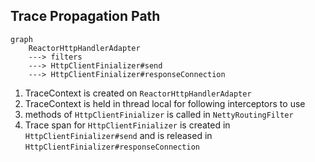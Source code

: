 
## Trace Propagation Path

```mermaid
graph 
    ReactorHttpHandlerAdapter 
    ---> filters 
    ---> HttpClientFinializer#send
    ---> HttpClientFinializer#responseConnection
```

1. TraceContext is created on `ReactorHttpHandlerAdapter`
2. TraceContext is held in thread local for following interceptors to use
3. methods of `HttpClientFinializer` is called in `NettyRoutingFilter`
4. Trace span for `HttpClientFinializer` is created in `HttpClientFinializer#send` and is released in `HttpClientFinializer#responseConnection`